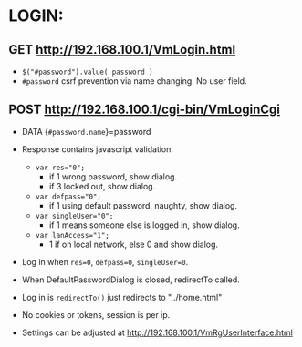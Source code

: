 
# LOGIN:
## GET http://192.168.100.1/VmLogin.html
 - `$("#password").value( password )`
 - `#password` csrf prevention via name changing.
 No user field.

## POST http://192.168.100.1/cgi-bin/VmLoginCgi
 - DATA {`#password.name`}=password
 - Response contains javascript validation.
    - `var res="0";`
        - if 1 wrong password, show dialog.
        - if 3 locked out, show dialog.
    - `var defpass="0";`
        - if 1 using default password, naughty, show dialog.
    - `var singleUser="0";`
        - if 1 means someone else is logged in, show dialog.
    - `var lanAccess="1";`
        - 1 if on local network, else 0 and show dialog.

 - Log in when `res=0`, `defpass=0`, `singleUser=0`.
 - When DefaultPasswordDialog is closed, redirectTo called.
 - Log in is `redirectTo()` just redirects to "../home.html"
 - No cookies or tokens, session is per ip.
 - Settings can be adjusted at http://192.168.100.1/VmRgUserInterface.html